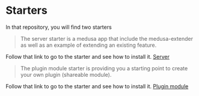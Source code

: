 # Starters

In that repository, you will find two starters

> The server starter is a medusa app that include the medusa-extender as well as an example
> of extending an existing feature.

Follow that link to go to the starter and see how to install it.
[Server](https://github.com/adrien2p/medusa-extender/tree/main/starters/server)

> The plugin module starter is providing you a starting point to create your own plugin (shareable module).

Follow that link to go to the starter and see how to install it.
[Plugin module](https://github.com/adrien2p/medusa-extender/tree/main/starters/plugin-module)